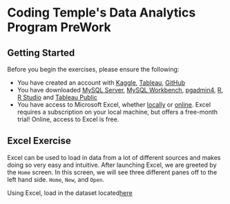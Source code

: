 # Coding Temple's Data Analytics Program PreWork

## Getting Started

Before you begin the exercises, please ensure the following:

- You have created an account with [Kaggle](), [Tableau](), [GitHub]()
- You have downloaded [MySQL Server](), [MySQL Workbench](), [pgadmin4](), [R](), [R Studio]() and [Tableau Public]()
- You have access to Microsoft Excel, whether [locally]() or [online](). Excel requires a subscription on your local machine, but offers a free-month trial! Online, access to Excel is free.

## Excel Exercise

Excel can be used to load in data from a lot of different sources and makes doing so very easy and intuitive. After launching Excel, we are greeted by the `Home` screen. In this screen, we will see three different panes off to the left hand side. `Home`, `New`, and `Open`. 


Using Excel, load in the dataset located[here]()
